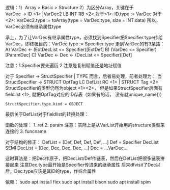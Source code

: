 逻辑：1）Array > Basic > Structure
	  2）为区分Array，关键在于	
					VarDec -> ID  <1>
							 |VarDec2 LB INT RB  <2>
					对于<1>: ID.type := VarDec
					对于<2>: VarDec2.type := toArray(type = VarDec.type, size = INT.data)
					所以，VarDec必须有继承属性type

承上，为了让VarDec有继承属性type，必须找到Specifier把Specifier.type传给VarDec，即终极目的：VarDec.type := Specifier.type
走到VarDec的有3条路：
	A)	VarDec <- (ExtDecList <= Specifier)[ExtDef] 
	B)	(VarDec <= Specifier)[ParamDec]
	C)	VarDec <- Dec <- (DecList <= Specifier)[Def]

注意：1.Specifier要先遍历
	  2.注意是复制赋值还是地址赋值
	


对于 Specifier -> StructSpecifier | TYPE 而言，后者易处理，前者处理为：
	当	StructSpecifier -> STRUCT OptTag LC DefList RC	<1>
						 | STRUCT Tag	<2>
	StructSpecifier的类型仍然为object <1><2>，
	但是如果StructSpecifier后面有fieldlist <1>, 就把OptTag对应的ID存表（如果有的话， 没有就unique_name()）

	StructSpecifier.type.kind = OBJECT
	
最后关于DefList对于fieldlist的转换处理：
	


函数的处理：
	1. ret 
	2. param 注意：实际上是从VarList开始用的structure类型来连接的
	3. funcname



对于结构的修正：
DefList = [Def, Def, Def, Def, ...]
Def = Specifier DecList SEMI
DecList = [Dec, Dec, Dec, Dec, ...]
Dec = ...VarDec...

这时算法是：把Dec作原子，把DecList/Def作链表，然后在DefList把很多链表拼接起来
注意Dec.type最开始是Specifier传进来的继承属性
后来dfvisit了Dec以后，Dec.type应该是其ID的type，作综合属性


依赖：
sudo apt install flex
sudo apt install bison
sudo apt install spim



